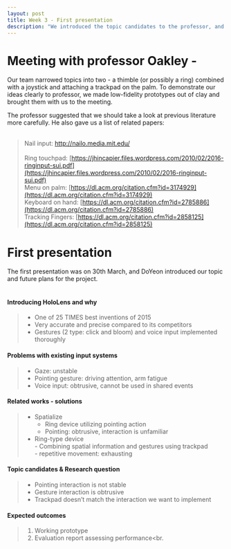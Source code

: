 ```yaml
---
layout: post
title: Week 3 - First presentation
description: "We introduced the topic candidates to the professor, and we had the first presentation."
---
```


# Meeting with professor Oakley - 
Our team narrowed topics into two - a thimble (or possibly a ring) combined with a joystick and attaching a trackpad on the palm. To demonstrate our ideas clearly to professor, we made low-fidelity prototypes out of clay and brought them with us to the meeting. 


The professor suggested that we should take a look at previous literature more carefully. He also gave us a list of related papers:
<br><br>
>Nail input: [http://nailo.media.mit.edu/<br>](http://nailo.media.mit.edu/)<br>
>Ring touchpad: [https://jhincapier.files.wordpress.com/2010/02/2016-ringinput-sui.pdf](https://jhincapier.files.wordpress.com/2010/02/2016-ringinput-sui.pdf)<br>
>Menu on palm: [https://dl.acm.org/citation.cfm?id=3174929](https://dl.acm.org/citation.cfm?id=3174929)<br>
>Keyboard on hand: [https://dl.acm.org/citation.cfm?id=2785886](https://dl.acm.org/citation.cfm?id=2785886)<br>
>Tracking Fingers: [https://dl.acm.org/citation.cfm?id=2858125](https://dl.acm.org/citation.cfm?id=2858125)<br>

# First presentation

The first presentation was on 30th March, and DoYeon introduced our topic and future plans for the project.<br><br>

#### Introducing HoloLens and why
>- One of 25 TIMES best inventions of 2015<br>
>- Very accurate and precise compared to its competitors<br>
>- Gestures (2 type: click and bloom) and voice input implemented thoroughly<br>

#### Problems with existing input systems
>- Gaze: unstable<br>
>- Pointing gesture: driving attention, arm fatigue<br>
>- Voice input: obtrusive, cannot be used in shared events<br>

#### Related works - solutions
>- Spatialize
>    - Ring device utilizing pointing action
>    - Pointing: obtrusive, interaction is unfamiliar
>- Ring-type device<br>
    - Combining spatial information and gestures using trackpad<br>
    - repetitive movement: exhausting<br>

#### Topic candidates & Research question
>- Pointing interaction is not stable<br>
>- Gesture interaction is obtrusive<br>
>- Trackpad doesn’t match the interaction we want to implement<br>

#### Expected outcomes
>1. Working prototype<br>
>2. Evaluation report assessing performance<br.
